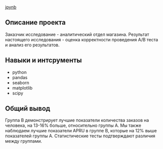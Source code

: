 [jpynb](https://github.com/Touranna/portfolio/blob/main/%D0%90%D0%BD%D0%B0%D0%BB%D0%B8%D0%B7%20%D1%80%D0%B5%D0%B7%D1%83%D0%BB%D1%8C%D1%82%D0%B0%D1%82%D0%BE%D0%B2%20AB%20%D1%82%D0%B5%D1%81%D1%82%D0%B0/%D0%BF%D1%80%D0%BE%D0%B5%D0%BA%D1%82%D0%BD%D0%B0%D1%8F_%D1%80%D0%B0%D0%B1%D0%BE%D1%82%D0%B0_%D0%BF%D0%BE_A_B_%D1%82%D0%B5%D1%81%D1%82%D0%B8%D1%80%D0%BE%D0%B2%D0%B0%D0%BD%D0%B8%D1%8E.ipynb)


## Описание проекта

Заказчик исследование - аналитический отдел магазина. Результат настоящего исследования - оценка корректности проведения A/B теста и анализ его результатов.

## Навыки и интсрументы
- python
- pandas 
- seaborn 
- matplotlib
- scipy

## Общий вывод
Группа B демонстрирует лучшие показатели количества заказов на человека, на 13-16% больше, относительно группы A. Мы также наблюдаем лучшие показатели APRU в группе B, которые на 12% выше показателей группы A. Статистические тесты подтверждают различия между группами. 
















